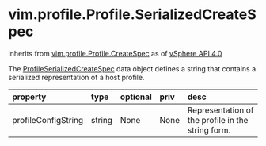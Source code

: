 vim.profile.Profile.SerializedCreateSpec
========================================
inherits from [vim.profile.Profile.CreateSpec](docs/vim.profile.Profile.CreateSpec.md)
as of [vSphere API 4.0](vim.version.md#vim.version.version5)


The <a href="vim.profile.Profile.SerializedCreateSpec.md">ProfileSerializedCreateSpec</a> data object  defines a string that contains a serialized representation of a host profile.

| property | type | optional | priv | desc |
|:---------|:-----|:---------|:-----|:-----|
| profileConfigString | string | None | None | Representation of the profile in the string form. |


